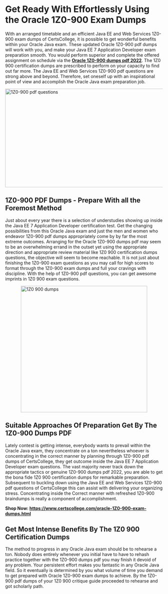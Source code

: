 <h1><strong>Get Ready With Effortlessly Using the Oracle 1Z0-900 Exam Dumps&nbsp;</strong></h1>
<p><span style="font-weight: 400;">With an arranged timetable and an efficient Java EE and Web Services 1Z0-900 exam dumps of CertsCollege, it is possible to get wonderful benefits within your Oracle Java exam. These updated Oracle 1Z0-900 pdf dumps will work with you, and make your Java EE 7 Application Developer exam preparation smooth. You would perform superior and complete the offered assignment on schedule via the <strong><a href="https://www.certscollege.com/oracle-1Z0-900-exam-dumps.html">Oracle 1Z0-900 dumps pdf 2022</a></strong>. The 1Z0 900 certification dumps are prescribed to perform on your capacity to find out far more. The Java EE and Web Services 1Z0-900 pdf questions are strong above and beyond. Therefore, set oneself up with an inspirational point of view and accomplish the Oracle Java exam preparation job.&nbsp;</span></p>
<p><span style="font-weight: 400;"><img style="display: block; margin-left: auto; margin-right: auto;" src="https://i.ibb.co/CPDK3ps/Yellow-and-Blue-Initiative-Blog-Banner.png" alt="1Z0-900 pdf questions" width="559" height="315" /></span></p>
<h2><strong>1Z0-900 PDF Dumps - Prepare With all the Foremost Method</strong></h2>
<p><span style="font-weight: 400;">Just about every year there is a selection of understudies showing up inside the Java EE 7 Application Developer certification test. Get the changing possibilities from this Oracle Java exam and just the men and women who endeavor 1Z0-900 pdf dumps appropriately come by by far the most extreme outcomes. Arranging for the Oracle 1Z0-900 dumps pdf may seem to be an overwhelming errand in the outset yet using the appropriate direction and appropriate review material like 1Z0 900 certification dumps questions, the objective will seem to become reachable. It is not just about finishing the 1Z0-900 exam questions as you may call for high scores to format through the 1Z0-900 exam dumps and full your cravings with discipline. With the help of 1Z0-900 pdf questions, you can get awesome imprints in 1Z0 900 exam questions.</span></p>
<p><span style="font-weight: 400;"><a href="https://tinyurl.com/yd4vhdpp"><img style="display: block; margin-left: auto; margin-right: auto;" src="https://i.ibb.co/9tMrhdY/Teacher-Appreciation-Invitation.png" alt="1Z0 900 dumps " width="404" height="404" /></a></span></p>
<h2><strong>Suitable Approaches Of Preparation Get By The 1Z0-900 Dumps PDF</strong></h2>
<p><span style="font-weight: 400;">Lately contest is getting intense, everybody wants to prevail within the Oracle Java exam, they concentrate on a ton nevertheless whoever is concentrating in the correct manner by planning through 1Z0-900 pdf dumps of CertsCollege, they get outcome inside the Java EE 7 Application Developer exam questions. The vast majority never track down the appropriate tactics or genuine 1Z0-900 dumps pdf 2022, you are able to get the bona fide 1Z0 900 certification dumps for remarkable preparation. Subsequent to buckling down using the Java EE and Web Services 1Z0-900 pdf questions of CertsCollege this can assist with delivering your organizing stress. Concentrating inside the Correct manner with refreshed 1Z0-900 braindumps is really a component of accomplishment.</span></p>
<p><span style="font-weight: 400;"><strong>Shop Now: <a href="https://www.certscollege.com/oracle-1Z0-900-exam-dumps.html">https://www.certscollege.com/oracle-1Z0-900-exam-dumps.html</a></strong></span></p>
<h2><strong>Get Most Intense Benefits By The 1Z0 900 Certification Dumps</strong></h2>
<p><span style="font-weight: 400;">The method to progress in any Oracle Java exam should be to rehearse a ton. Nobody does entirely whenever you initial have to have to rehash practice together with the 1Z0-900 dumps pdf you may finish it devoid of any problem. Your persistent effort makes you fantastic in any Oracle Java field. So it eventually is determined by you what volume of time you demand to get prepared with Oracle 1Z0-900 exam dumps to achieve. By the 1Z0-900 pdf dumps of your 1Z0 900 critique guide proceeded to rehearse and got scholarly path.</span></p>
